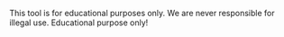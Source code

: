 This tool is for educational purposes only. We are never responsible for illegal use. Educational purpose only!
